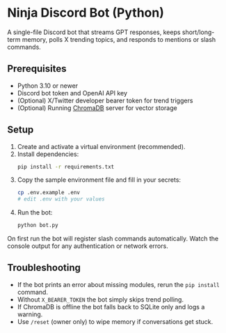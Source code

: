 # Ninja Discord Bot (Python)

A single-file Discord bot that streams GPT responses, keeps short/long-term memory, polls X trending topics, and responds to mentions or slash commands.

## Prerequisites

- Python 3.10 or newer
- Discord bot token and OpenAI API key
- (Optional) X/Twitter developer bearer token for trend triggers
- (Optional) Running [ChromaDB](https://www.trychroma.com/) server for vector storage

## Setup

1. Create and activate a virtual environment (recommended).
2. Install dependencies:
   ```bash
   pip install -r requirements.txt
   ```
3. Copy the sample environment file and fill in your secrets:
   ```bash
   cp .env.example .env
   # edit .env with your values
   ```
4. Run the bot:
   ```bash
   python bot.py
   ```

On first run the bot will register slash commands automatically. Watch the console output for any authentication or network errors.

## Troubleshooting

- If the bot prints an error about missing modules, rerun the `pip install` command.
- Without `X_BEARER_TOKEN` the bot simply skips trend polling.
- If ChromaDB is offline the bot falls back to SQLite only and logs a warning.
- Use `/reset` (owner only) to wipe memory if conversations get stuck.

